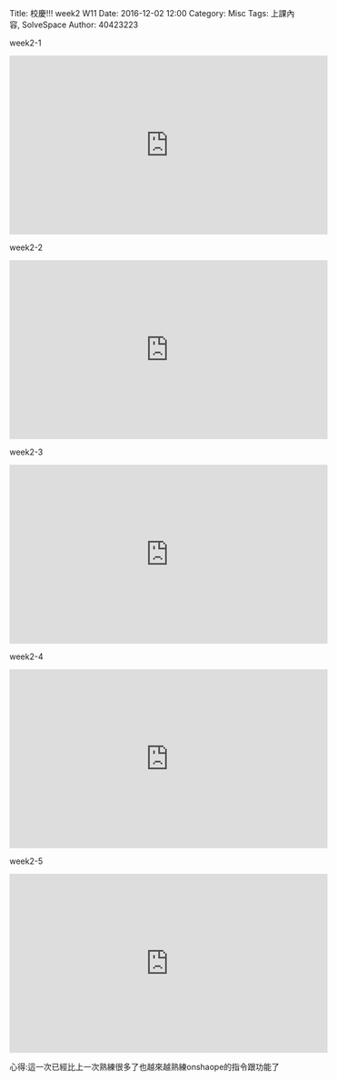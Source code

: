 Title: 校慶!!! week2 W11
Date: 2016-12-02 12:00
Category: Misc
Tags: 上課內容, SolveSpace
Author: 40423223

<!-- PELICAN_END_SUMMARY -->

week2-1

<iframe width="560" height="315" src="https://www.youtube.com/embed/-8yrDF_-v2w" frameborder="0" allowfullscreen></iframe>

week2-2

<iframe width="560" height="315" src="https://www.youtube.com/embed/_Zcs7yA9ZKw" frameborder="0" allowfullscreen></iframe>

week2-3

<iframe width="560" height="315" src="https://www.youtube.com/embed/ydZxFfLEyMU" frameborder="0" allowfullscreen></iframe>

week2-4

<iframe width="560" height="315" src="https://www.youtube.com/embed/Ft__ZZO_niQ" frameborder="0" allowfullscreen></iframe>

week2-5

<iframe width="560" height="315" src="https://www.youtube.com/embed/gPo1dmp7f5c" frameborder="0" allowfullscreen></iframe>

心得:這一次已經比上一次熟練很多了也越來越熟練onshaope的指令跟功能了

